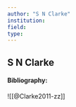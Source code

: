 ```yaml
---
author: "S N Clarke"
institution:
field:
type:
---
```


## S N Clarke
#### Bibliography:

![[@Clarke2011-zz]]
